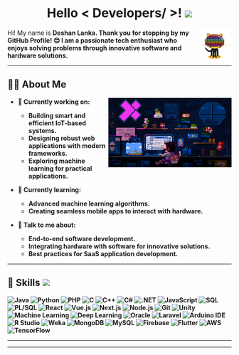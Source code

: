 <h1 align="center"> Hello < Developers/ >! <img src="https://raw.githubusercontent.com/MartinHeinz/MartinHeinz/master/wave.gif" width="50px"> </h1>

<img width="15%" align="right" alt="Code GIF" src="https://github.com/deshanlankal/deshanlankal/blob/main/daftpunktocat-guy.gif" />

<div size='1px'>  
Hi! My name is <b>Deshan Lanka<b/>.  
Thank you for stopping by my GitHub Profile! 😊  
I am a passionate tech enthusiast who enjoys solving problems through innovative software and hardware solutions.  
</div>

---

<h2> 🧑‍💻 About Me </h2>

<img width="55%" align="right" alt="Coding Banner" src="https://github.com/deshanlankal/deshanlankal/blob/main/225813708-98b745f2-7d22-48cf-9150-083f1b00d6c9.gif" />

- 🔭 **Currently working on**:  
  - Building smart and efficient **IoT-based systems**.  
  - Designing robust **web applications** with modern frameworks.  
  - Exploring **machine learning** for practical applications.

- 🌱 **Currently learning**:  
  - Advanced **machine learning** algorithms.  
  - Creating seamless **mobile apps** to interact with hardware.

- 💬 **Talk to me about**:  
  - End-to-end software development.  
  - Integrating hardware with software for innovative solutions.  
  - Best practices for SaaS application development.

---

<h2>🚀 Skills <img src="https://media2.giphy.com/media/QssGEmpkyEOhBCb7e1/giphy.gif?cid=ecf05e47a0n3gi1bfqntqmob8g9aid1oyj2wr3ds3mg700bl&rid=giphy.gif" width="32px"></h2>

![Java](https://img.shields.io/badge/java-%23007396.svg?style=for-the-badge&logo=java&logoColor=white) 
![Python](https://img.shields.io/badge/python-3670A0?style=for-the-badge&logo=python&logoColor=ffdd54) 
![PHP](https://img.shields.io/badge/php-%23777BB4.svg?style=for-the-badge&logo=php&logoColor=white) 
![C](https://img.shields.io/badge/c-%2300599C.svg?style=for-the-badge&logo=c&logoColor=white) 
![C++](https://img.shields.io/badge/c++-%2300599C.svg?style=for-the-badge&logo=cplusplus&logoColor=white) 
![C#](https://img.shields.io/badge/c%23-%23239120.svg?style=for-the-badge&logo=csharp&logoColor=white) 
![.NET](https://img.shields.io/badge/.NET-512BD4?style=for-the-badge&logo=dotnet&logoColor=white) 
![JavaScript](https://img.shields.io/badge/javascript-%23323330.svg?style=for-the-badge&logo=javascript&logoColor=%23F7DF1E) 
![SQL](https://img.shields.io/badge/sql-%2300758F.svg?style=for-the-badge&logo=sqlite&logoColor=white) 
![PL/SQL](https://img.shields.io/badge/plsql-%2300BFFF.svg?style=for-the-badge&logo=oracle&logoColor=white) 
![React](https://img.shields.io/badge/react-%2320232a.svg?style=for-the-badge&logo=react&logoColor=%2361DAFB) 
![Vue.js](https://img.shields.io/badge/vuejs-%2335495e.svg?style=for-the-badge&logo=vue.js&logoColor=%234FC08D) 
![Next.js](https://img.shields.io/badge/Next.js-%23000000.svg?style=for-the-badge&logo=next.js&logoColor=white) 
![Node.js](https://img.shields.io/badge/node.js-6DA55F?style=for-the-badge&logo=node.js&logoColor=white) 
![Git](https://img.shields.io/badge/git-%23F05033.svg?style=for-the-badge&logo=git&logoColor=white) 
![Unity](https://img.shields.io/badge/unity-%23000000.svg?style=for-the-badge&logo=unity&logoColor=white) 
![Machine Learning](https://img.shields.io/badge/machinelearning-%2300C2C2.svg?style=for-the-badge&logo=tensorflow&logoColor=white) 
![Deep Learning](https://img.shields.io/badge/deeplearning-%23FF6F00.svg?style=for-the-badge&logo=pytorch&logoColor=white) 
![Oracle](https://img.shields.io/badge/oracle-%23F00000.svg?style=for-the-badge&logo=oracle&logoColor=white) 
![Laravel](https://img.shields.io/badge/laravel-%23FF2D20.svg?style=for-the-badge&logo=laravel&logoColor=white) 
![Arduino IDE](https://img.shields.io/badge/Arduino_IDE-%2300979D.svg?style=for-the-badge&logo=arduino&logoColor=white) 
![R Studio](https://img.shields.io/badge/rstudio-%23276DC3.svg?style=for-the-badge&logo=rstudio&logoColor=white) 
![Weka](https://img.shields.io/badge/weka-%231B998B.svg?style=for-the-badge&logo=data&logoColor=white) 
![MongoDB](https://img.shields.io/badge/MongoDB-%234ea94b.svg?style=for-the-badge&logo=mongodb&logoColor=white) 
![MySQL](https://img.shields.io/badge/mysql-4479A1.svg?style=for-the-badge&logo=mysql&logoColor=white) 
![Firebase](https://img.shields.io/badge/firebase-%23039BE5.svg?style=for-the-badge&logo=firebase) 
![Flutter](https://img.shields.io/badge/Flutter-%2302569B.svg?style=for-the-badge&logo=Flutter&logoColor=white) 
![AWS](https://img.shields.io/badge/AWS-%23FF9900.svg?style=for-the-badge&logo=amazon-aws&logoColor=white) 
![TensorFlow](https://img.shields.io/badge/TensorFlow-%23FF6F00.svg?style=for-the-badge&logo=tensorflow&logoColor=white)

---

---

